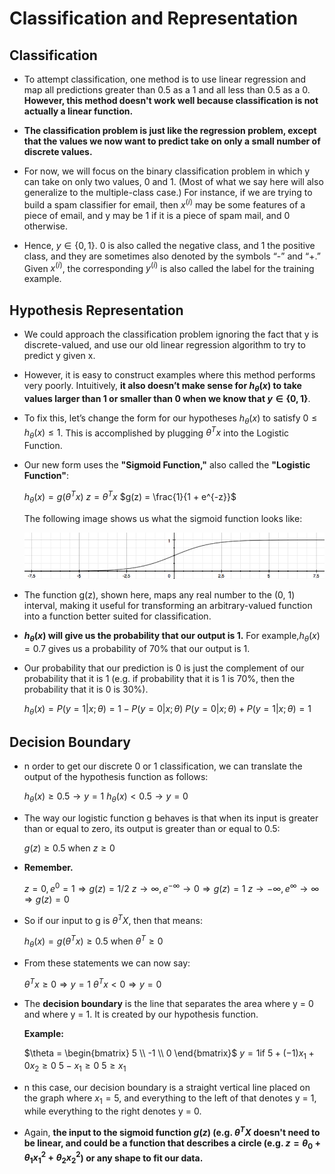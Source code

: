 # Classification and Representation

## Classification

* To attempt classification, one method is to use linear regression and map all predictions greater than 0.5 as a 1 and all less than 0.5 as a 0. **However, this method doesn't work well because classification is not actually a linear function.**

* **The classification problem is just like the regression problem, except that the values we now want to predict take on only a small number of discrete values.** 
* For now, we will focus on the binary classification problem in which y can take on only two values, 0 and 1. (Most of what we say here will also generalize to the multiple-class case.) For instance, if we are trying to build a spam classifier for email, then $x^{(i)}$ may be some features of a piece of email, and y may be 1 if it is a piece of spam mail, and 0 otherwise. 
* Hence, $y \in \{0,1\}$. 0 is also called the negative class, and 1 the positive class, and they are sometimes also denoted by the symbols “-” and “+.” Given $x^{(i)}$, the corresponding $y^{(i)}$ is also called the label for the training example.


## Hypothesis Representation
* We could approach the classification problem ignoring the fact that y is discrete-valued, and use our old linear regression algorithm to try to predict y given x. 
* However, it is easy to construct examples where this method performs very poorly. Intuitively, **it also doesn’t make sense for $h_\theta (x)$ to take values larger than 1 or smaller than 0 when we know that $y \in \{0, 1\}$**. 
* To fix this, let’s change the form for our hypotheses $h_\theta (x)$ to satisfy $0 \leq h_\theta (x) \leq 1$. This is accomplished by plugging $\theta^Tx$ into the Logistic Function.

* Our new form uses the **"Sigmoid Function,"** also called the **"Logistic Function"**:

	$h_{\theta}(x)  = g(\theta^Tx)$
	$z = \theta^Tx$
	$g(z) = \frac{1}{1 + e^{-z}}$
    
    The following image shows us what the sigmoid function looks like:

	<img src="img/1.png">

* The function g(z), shown here, maps any real number to the (0, 1) interval, making it useful for transforming an arbitrary-valued function into a function better suited for classification.

* **$h_\theta(x)$ will give us the probability that our output is 1.** For example,$h_\theta(x)=0.7$ gives us a probability of 70% that our output is 1. 
* Our probability that our prediction is 0 is just the complement of our probability that it is 1 (e.g. if probability that it is 1 is 70%, then the probability that it is 0 is 30%).

	$h_\theta(x) = P(y = 1|x ;\theta) = 1 - P(y=0|x; \theta)$
    $P(y=0| x;\theta) + P(y =1|x;\theta) = 1$
    
    
## Decision Boundary

* n order to get our discrete 0 or 1 classification, we can translate the output of the hypothesis function as follows:

	$h_\theta(x) \geq 0.5 \rightarrow y = 1$
    $h_\theta(x) \lt 0.5 \rightarrow y = 0$
    
* The way our logistic function g behaves is that when its input is greater than or equal to zero, its output is greater than or equal to 0.5:
	
    $g(z) \geq 0.5$
    $\text{when } z \geq 0$
    
* **Remember.**

	$z = 0, e^0 = 1 \Rightarrow g(z) = 1/2$
    $z \rightarrow \infty, e^{-\infty} \rightarrow 0 \Rightarrow g(z) = 1$
    $z \rightarrow -\infty, e^{\infty} \rightarrow \infty \Rightarrow g(z) = 0$
    
* So if our input to g is $\theta^TX$, then that means:
	
    $h_\theta(x) = g(\theta^Tx) \geq 0.5$
    $\text{when } \theta^T \geq 0$
    
* From these statements we can now say:
	
    $\theta^Tx \geq 0 \Rightarrow y =1$
    $\theta^Tx \lt 0 \Rightarrow y =0$
    
* The **decision boundary** is the line that separates the area where y = 0 and where y = 1. It is created by our hypothesis function.

	**Example:**
    
    $\theta = \begin{bmatrix}
    	5 \\
        -1 \\
        0 
    \end{bmatrix}$
    $y = 1 \text{if }5+(-1)x_1 + 0x_2 \geq 0$
    $5 - x_1 \geq 0$
    $5 \geq x_1$
    
* n this case, our decision boundary is a straight vertical line placed on the graph where $x_1 = 5$, and everything to the left of that denotes y = 1, while everything to the right denotes y = 0.

* Again, **the input to the sigmoid function $g(z)$ (e.g. $\theta^T X$ doesn't need to be linear, and could be a function that describes a circle (e.g. $z = \theta_0 + \theta_1 x_1^2 +\theta_2 x_2^2$) or any shape to fit our data.**

    